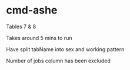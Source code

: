 # cmd-ashe

Tables 7 & 8

Takes around 5 mins to run

Have split tabName into sex and working pattern

Number of jobs column has been excluded
